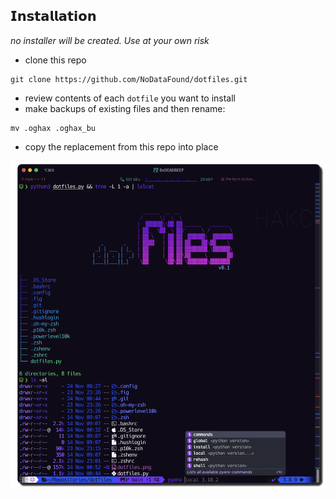 ## 𝗜𝗻𝘀𝘁𝗮𝗹𝗹𝗮𝘁𝗶𝗼𝗻
*no installer will be created. Use at your own risk*
- clone this repo
```
git clone https://github.com/NoDataFound/dotfiles.git
```
- review contents of each `dotfile` you want to install
- make backups of existing files and then rename: 
```
mv .oghax .oghax_bu
```
- copy the replacement from this repo into place


<p align="center">
<img align="center" src="https://github.com/NoDataFound/dotfiles/raw/main/dotfiles.png"></p> 
